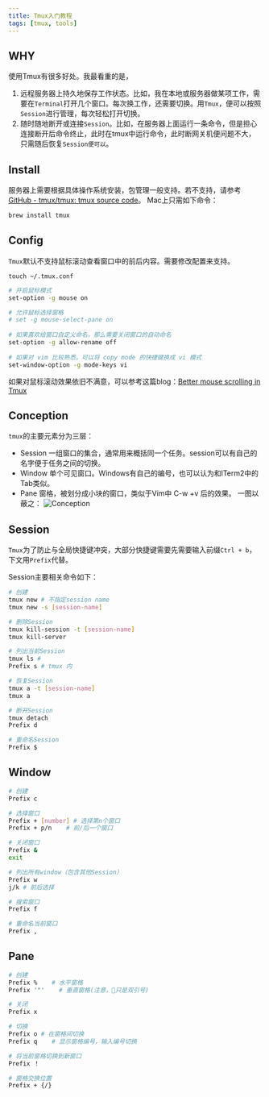 ```yaml
---
title: Tmux入门教程
tags: [tmux, tools]
---
```


## WHY
使用Tmux有很多好处。我最看重的是，
1. 远程服务器上持久地保存工作状态。比如，我在本地或服务器做某项工作，需要在`Terminal`打开几个窗口。每次换工作，还需要切换。用`Tmux`，便可以按照`Session`进行管理，每次轻松打开切换。
2. 随时随地断开或连接`Session`。比如，在服务器上面运行一条命令，但是担心连接断开后命令终止，此时在tmux中运行命令，此时断网关机便问题不大，只需随后恢复`Session便可以`。

<!--truncate-->

## Install
服务器上需要根据具体操作系统安装，包管理一般支持。若不支持，请参考[GitHub - tmux/tmux: tmux source code](https://github.com/tmux/tmux)。
Mac上只需如下命令：
``` bash 
brew install tmux
```

## Config
`Tmux`默认不支持鼠标滚动查看窗口中的前后内容。需要修改配置来支持。

`touch ~/.tmux.conf`
``` bash
# 开启鼠标模式
set-option -g mouse on

# 允许鼠标选择窗格
# set -g mouse-select-pane on
​
# 如果喜欢给窗口自定义命名，那么需要关闭窗口的自动命名
set-option -g allow-rename off
​
# 如果对 vim 比较熟悉，可以将 copy mode 的快捷键换成 vi 模式
set-window-option -g mode-keys vi
```
如果对鼠标滚动效果依旧不满意，可以参考这篇blog：[Better mouse scrolling in Tmux](http://www.davidverhasselt.com/better-mouse-scrolling-in-tmux/)

## Conception
`tmux`的主要元素分为三层：
* Session 一组窗口的集合，通常用来概括同一个任务。session可以有自己的名字便于任务之间的切换。
* Window 单个可见窗口。Windows有自己的编号，也可以认为和ITerm2中的Tab类似。
* Pane 窗格，被划分成小块的窗口，类似于Vim中 C-w +v 后的效果。
一图以蔽之：
![Conception](/img/blog/Tmux/conception.jpg)


## Session
`Tmux`为了防止与全局快捷键冲突，大部分快捷键需要先需要输入前缀`Ctrl + b`，下文用`Prefix`代替。

Session主要相关命令如下：
``` bash
# 创建
tmux new # 不指定session name
tmux new -s [session-name]

# 删除Session
tmux kill-session -t [session-name]
tmux kill-server

# 列出当前Session
tmux ls # 
Prefix s # tmux 内

# 恢复Session
tmux a -t [session-name]
tmux a

# 断开Session
tmux detach
Prefix d

# 重命名Session
Prefix $
```



## Window
``` bash
# 创建
Prefix c

# 选择窗口
Prefix + [number] # 选择第n个窗口
Prefix + p/n	# 前/后一个窗口

# 关闭窗口
Prefix &
exit

# 列出所有window（包含其他Session）
Prefix w 
j/k # 前后选择

# 搜索窗口
Prefix f

# 重命名当前窗口
Prefix ,
```

## Pane
``` bash
# 创建
Prefix %    # 水平窗格
Prefix '"'    # 垂直窗格(注意，只是双引号)

# 关闭
Prefix x

# 切换
Prefix o # 在窗格间切换
Prefix q	# 显示窗格编号，输入编号切换

# 将当前窗格切换到新窗口
Prefix ！

# 窗格交换位置
Prefix + {/}
```